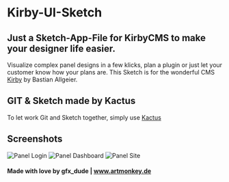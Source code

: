 # Kirby-UI-Sketch

## Just a Sketch-App-File for KirbyCMS to make your designer life easier.

Visualize complex panel designs in a few klicks, plan a plugin or just let your customer know how your plans are. 
This Sketch is for the wonderful CMS [Kirby](http://www.getkirby.com) by Bastian Allgeier.

## GIT & Sketch made by Kactus

To let work Git and Sketch together, simply use [Kactus](https://github.com/kactus-io/kactus)


## Screenshots

![Panel Login](https://artmonkey.de/github/Kirby-UI-Sketch/panel_login.png?raw=true "Panel Login")
![Panel Dashboard](https://artmonkey.de/github/Kirby-UI-Sketch/panel_dashboard.png?raw=true "Panel Dashboard")
![Panel Site ](https://artmonkey.de/github/Kirby-UI-Sketch/panel_site.png?raw=true "Panel Site")

#### Made with love by gfx_dude | www.artmonkey.de